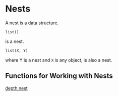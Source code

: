 # Nests

A nest is a data structure.

    list()
    
is a nest.

    list(X, Y)

where Y is a nest and `X` is any object, is also a nest.

## Functions for Working with Nests

[depth.nest](https://github.com/dmparrishphd/Shapiro/blob/master/Files/3/3/0/depth.nest.R)

